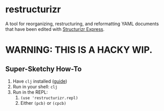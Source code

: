 # restructurizr

A tool for reorganizing, restructuring, and reformatting YAML documents that have been edited with
[Structurizr Express](https://structurizr.com/express).

# **WARNING: THIS IS A HACKY WIP.**

## Super-Sketchy How-To

1. Have `clj` installed ([guide](https://clojure.org/guides/getting_started))
1. Run in your shell: `clj`
1. Run in the REPL:
   1. `(use 'restructurizr.repl)`
   1. Either `(pcb)` or `(cpcb)`
